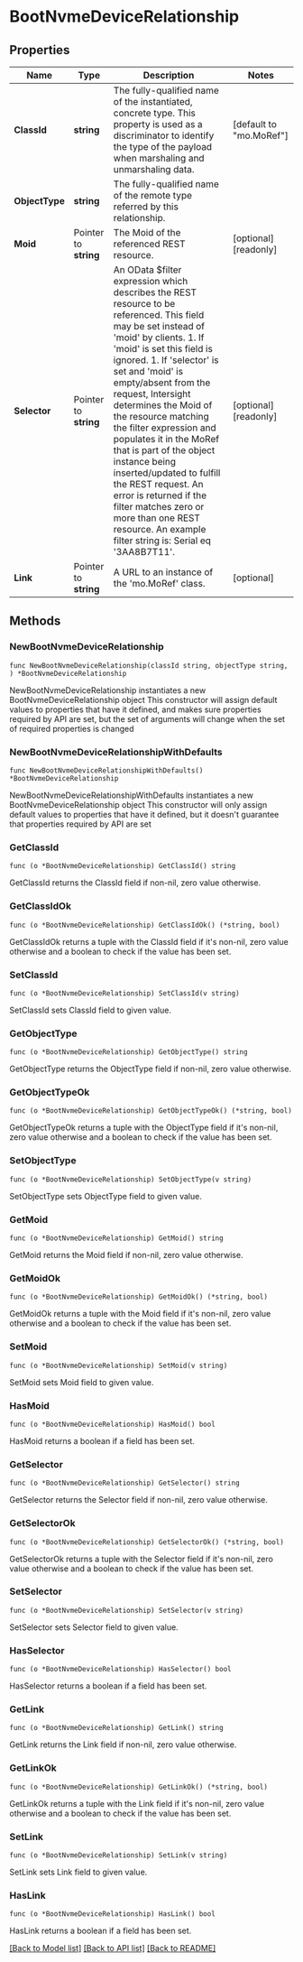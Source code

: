 # BootNvmeDeviceRelationship

## Properties

Name | Type | Description | Notes
------------ | ------------- | ------------- | -------------
**ClassId** | **string** | The fully-qualified name of the instantiated, concrete type. This property is used as a discriminator to identify the type of the payload when marshaling and unmarshaling data. | [default to "mo.MoRef"]
**ObjectType** | **string** | The fully-qualified name of the remote type referred by this relationship. | 
**Moid** | Pointer to **string** | The Moid of the referenced REST resource. | [optional] [readonly] 
**Selector** | Pointer to **string** | An OData $filter expression which describes the REST resource to be referenced. This field may be set instead of &#39;moid&#39; by clients. 1. If &#39;moid&#39; is set this field is ignored. 1. If &#39;selector&#39; is set and &#39;moid&#39; is empty/absent from the request, Intersight determines the Moid of the resource matching the filter expression and populates it in the MoRef that is part of the object instance being inserted/updated to fulfill the REST request. An error is returned if the filter matches zero or more than one REST resource. An example filter string is: Serial eq &#39;3AA8B7T11&#39;. | [optional] [readonly] 
**Link** | Pointer to **string** | A URL to an instance of the &#39;mo.MoRef&#39; class. | [optional] 

## Methods

### NewBootNvmeDeviceRelationship

`func NewBootNvmeDeviceRelationship(classId string, objectType string, ) *BootNvmeDeviceRelationship`

NewBootNvmeDeviceRelationship instantiates a new BootNvmeDeviceRelationship object
This constructor will assign default values to properties that have it defined,
and makes sure properties required by API are set, but the set of arguments
will change when the set of required properties is changed

### NewBootNvmeDeviceRelationshipWithDefaults

`func NewBootNvmeDeviceRelationshipWithDefaults() *BootNvmeDeviceRelationship`

NewBootNvmeDeviceRelationshipWithDefaults instantiates a new BootNvmeDeviceRelationship object
This constructor will only assign default values to properties that have it defined,
but it doesn't guarantee that properties required by API are set

### GetClassId

`func (o *BootNvmeDeviceRelationship) GetClassId() string`

GetClassId returns the ClassId field if non-nil, zero value otherwise.

### GetClassIdOk

`func (o *BootNvmeDeviceRelationship) GetClassIdOk() (*string, bool)`

GetClassIdOk returns a tuple with the ClassId field if it's non-nil, zero value otherwise
and a boolean to check if the value has been set.

### SetClassId

`func (o *BootNvmeDeviceRelationship) SetClassId(v string)`

SetClassId sets ClassId field to given value.


### GetObjectType

`func (o *BootNvmeDeviceRelationship) GetObjectType() string`

GetObjectType returns the ObjectType field if non-nil, zero value otherwise.

### GetObjectTypeOk

`func (o *BootNvmeDeviceRelationship) GetObjectTypeOk() (*string, bool)`

GetObjectTypeOk returns a tuple with the ObjectType field if it's non-nil, zero value otherwise
and a boolean to check if the value has been set.

### SetObjectType

`func (o *BootNvmeDeviceRelationship) SetObjectType(v string)`

SetObjectType sets ObjectType field to given value.


### GetMoid

`func (o *BootNvmeDeviceRelationship) GetMoid() string`

GetMoid returns the Moid field if non-nil, zero value otherwise.

### GetMoidOk

`func (o *BootNvmeDeviceRelationship) GetMoidOk() (*string, bool)`

GetMoidOk returns a tuple with the Moid field if it's non-nil, zero value otherwise
and a boolean to check if the value has been set.

### SetMoid

`func (o *BootNvmeDeviceRelationship) SetMoid(v string)`

SetMoid sets Moid field to given value.

### HasMoid

`func (o *BootNvmeDeviceRelationship) HasMoid() bool`

HasMoid returns a boolean if a field has been set.

### GetSelector

`func (o *BootNvmeDeviceRelationship) GetSelector() string`

GetSelector returns the Selector field if non-nil, zero value otherwise.

### GetSelectorOk

`func (o *BootNvmeDeviceRelationship) GetSelectorOk() (*string, bool)`

GetSelectorOk returns a tuple with the Selector field if it's non-nil, zero value otherwise
and a boolean to check if the value has been set.

### SetSelector

`func (o *BootNvmeDeviceRelationship) SetSelector(v string)`

SetSelector sets Selector field to given value.

### HasSelector

`func (o *BootNvmeDeviceRelationship) HasSelector() bool`

HasSelector returns a boolean if a field has been set.

### GetLink

`func (o *BootNvmeDeviceRelationship) GetLink() string`

GetLink returns the Link field if non-nil, zero value otherwise.

### GetLinkOk

`func (o *BootNvmeDeviceRelationship) GetLinkOk() (*string, bool)`

GetLinkOk returns a tuple with the Link field if it's non-nil, zero value otherwise
and a boolean to check if the value has been set.

### SetLink

`func (o *BootNvmeDeviceRelationship) SetLink(v string)`

SetLink sets Link field to given value.

### HasLink

`func (o *BootNvmeDeviceRelationship) HasLink() bool`

HasLink returns a boolean if a field has been set.


[[Back to Model list]](../README.md#documentation-for-models) [[Back to API list]](../README.md#documentation-for-api-endpoints) [[Back to README]](../README.md)


